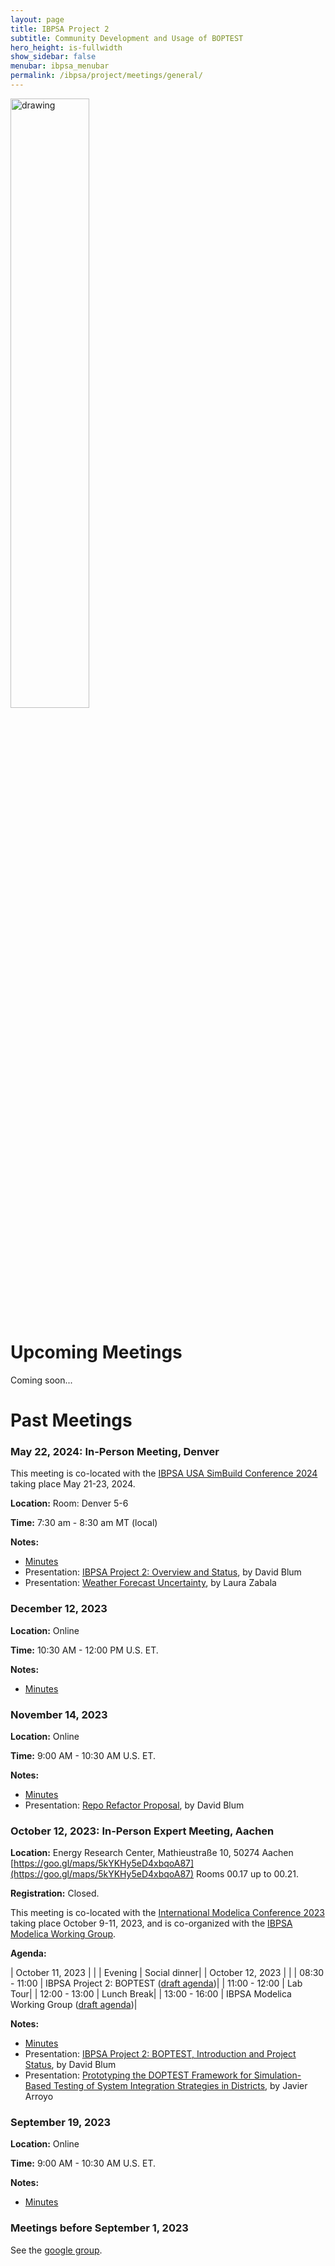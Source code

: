 ```yaml
---
layout: page
title: IBPSA Project 2
subtitle: Community Development and Usage of BOPTEST
hero_height: is-fullwidth
show_sidebar: false
menubar: ibpsa_menubar
permalink: /ibpsa/project/meetings/general/
---
```


<img src="../../../../images/project2logo.png" alt="drawing" width="50%"/>

# Upcoming Meetings

Coming soon...

# Past Meetings

### May 22, 2024: In-Person Meeting, Denver

This meeting is co-located with the
[IBPSA USA SimBuild Conference 2024](https://www.ibpsa.us/simbuild-2024/)
taking place May 21-23, 2024.

**Location:**
Room: Denver 5-6

**Time:**
7:30 am - 8:30 am MT (local)

**Notes:**

- [Minutes](/ibpsa_project/meetings/general/20240522_Denver/202405_Denver_Minutes.pdf)
- Presentation: [IBPSA Project 2: Overview and Status](/ibpsa_project/meetings/general/20240522_Denver/202405_Overview.pdf), by David Blum
- Presentation: [Weather Forecast Uncertainty](/ibpsa_project/meetings/general/20240522_Denver/202405_BOPTEST_weather_uncertainty.pdf), by Laura Zabala

### December 12, 2023

**Location:** Online

**Time:** 10:30 AM - 12:00 PM U.S. ET.

**Notes:**

- [Minutes](/ibpsa_project/meetings/general/20231212_Progress/20231212_IBPSA-BOPTEST_Progress_Minutes.pdf)

### November 14, 2023

**Location:** Online

**Time:** 9:00 AM - 10:30 AM U.S. ET.

**Notes:**

- [Minutes](/ibpsa_project/meetings/general/20231114_Progress/20231114_IBPSA-BOPTEST_Progress_Minutes.pdf)
- Presentation: [Repo Refactor Proposal](/ibpsa_project/meetings/general/20231114_Progress/20231114_RepositoryRefactor_Proposal.pdf), by David Blum

### October 12, 2023: In-Person Expert Meeting, Aachen

**Location:**
Energy Research Center, Mathieustraße 10, 50274 Aachen
[https://goo.gl/maps/5kYKHy5eD4xbqoA87](https://goo.gl/maps/5kYKHy5eD4xbqoA87)
Rooms 00.17 up to 00.21.

**Registration:** Closed.

This meeting is co-located with the
[International Modelica Conference 2023](https://2023.international.conference.modelica.org/)
taking place October 9-11, 2023, and is co-organized with the [IBPSA Modelica Working Group](https://github.com/ibpsa/modelica-working-group).

**Agenda:**

| October 11, 2023 | |
| Evening | Social dinner|
| October 12, 2023 | |
| 08:30 - 11:00 | IBPSA Project 2: BOPTEST ([draft agenda](/ibpsa_project/meetings/general/20231012_Aachen/20231012_Aachen_Agenda.pdf))|
| 11:00 - 12:00 | Lab Tour|
| 12:00 - 13:00 | Lunch Break|
| 13:00 - 16:00 | IBPSA Modelica Working Group ([draft agenda](https://github.com/ibpsa/modelica-working-group/wiki/2023-10-12-Expert-Meeting-Agenda))|

**Notes:**

- [Minutes](/ibpsa_project/meetings/general/20231012_Aachen/20231012_Aachen_minutes.pdf)
- Presentation: [IBPSA Project 2: BOPTEST, Introduction and Project Status](/ibpsa_project/meetings/general/20231012_Aachen/20231012_Aachen_Introduction.pdf), by David Blum
- Presentation: [Prototyping the DOPTEST Framework for Simulation-Based Testing of System Integration Strategies in Districts](/ibpsa_project/meetings/general/20231012_Aachen/Project2_Expert_Meeting_Aachen_DOPTEST.pdf), by Javier Arroyo

### September 19, 2023

**Location:** Online

**Time:** 9:00 AM - 10:30 AM U.S. ET.

**Notes:**

- [Minutes](/ibpsa_project/meetings/general/20230919_Progress/20230919_IBPSA-BOPTEST_Progress_minutes.pdf)

### Meetings before September 1, 2023

See the [google group](https://groups.google.com/g/ibpsa-boptest).
